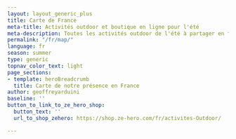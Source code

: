 ```yaml
---
layout: layout_generic_plus
title: Carte de France
meta-title: Activités outdoor et boutique en ligne pour l'été
meta-description: Toutes les activités outdoor de l'été à partager en famille ou entre amis où que vous soyez en France et quelque soit votre niveau
permalink: "/fr/map/"
language: fr
season: summer
type: generic
topnav_color_text: light
page_sections:
- template: heroBreadcrumb
  title: Carte de notre présence en France
author: geoffreyarduini
baseline: ''
button_to_link_to_ze_hero_shop:
  button_text: ''
  url_to_shop_zehero: https://shop.ze-hero.com/fr/activites-Outdoor/

---
```

 <script type="text/javascript" src="http://code.jquery.com/jquery-1.11.3.min.js"></script>
<script src="/js/jquery.vmap.js"></script>
<script src="/js/jquery.vmap.france.js"></script>

<script>
    jQuery(document).ready(function () {
      jQuery('#vmap').vectorMap({
        map: 'france_fr',
        enableZoom: true,
        showTooltip: true
      });
    });
  </script>

 <div id="vmap" style="width: 680px; height: 520px;"></div>